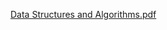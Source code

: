 [Data Structures and Algorithms.pdf](https://github.com/user-attachments/files/17534410/Data.Structures.and.Algorithms.pdf)
